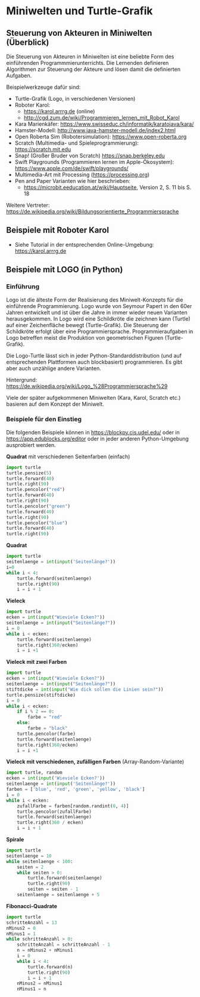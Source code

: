 # Miniwelten und Turtle-Grafik

## Steuerung von Akteuren in Miniwelten (Überblick)
Die Steuerung von Akteuren in Miniwelten ist eine beliebte Form des einführenden Programmmierunterrichts. Die Lernenden definieren Algorithmen zur Steuerung der Akteure und lösen damit die definierten Aufgaben.

Beispielwerkzeuge dafür sind:

- Turtle-Grafik (Logo, in verschiedenen Versionen)
- Roboter Karol: 
  - https://karol.arrrg.de (online)
  - http://cgd.zum.de/wiki/Programmieren_lernen_mit_Robot_Karol
- Kara Marienkäfer: https://www.swisseduc.ch/informatik/karatojava/kara/
- Hamster-Modell: http://www.java-hamster-modell.de/index2.html
- Open Roberta Sim (Robotersimulation): https://www.open-roberta.org
- Scratch (Multimedia- und Spieleprogrammierung): https://scratch.mit.edu
- Snap! (Großer Bruder von Scratch) https://snap.berkeley.edu
- Swift Playgrounds (Programmieren lernen im Apple-Ökosystem): https://www.apple.com/de/swift/playgrounds/ 
- Multimedia-Art mit Processing (https://processing.org)
- Pen and Paper Varianten wie hier beschrieben: 
  - https://microbit.eeducation.at/wiki/Hauptseite, Version 2, S. 11 bis S. 18

Weitere Vertreter: https://de.wikipedia.org/wiki/Bildungsorientierte_Programmiersprache

## Beispiele mit Roboter Karol

- Siehe Tutorial in der entsprechenden Online-Umgebung: https://karol.arrrg.de

## Beispiele mit LOGO (in Python)

### Einführung
Logo ist die älteste Form der Realisierung des Miniwelt-Konzepts für die einführende Programmierung. Logo wurde von Seymour Papert in den 60er Jahren entwickelt und ist über die Jahre in immer wieder neuen Varianten herausgekommen. In Logo wird eine Schildkröte die zeichnen kann (Turtle) auf einer Zeichenfläche bewegt (Turtle-Grafik). Die Steuerung der Schildkröte erfolgt über eine Programmiersprache. Programmieraufgaben in Logo betreffen meist die Produktion von geometrischen Figuren (Turtle-Grafik).

Die Logo-Turtle lässt sich in jeder Python-Standarddistribution (und auf entsprechenden Plattformen auch blockbasiert) programmieren. Es gibt aber auch unzählige andere Varianten. 

Hintergrund: https://de.wikipedia.org/wiki/Logo_%28Programmiersprache%29

Viele der später aufgekommenen Miniwelten (Kara, Karol, Scratch etc.) basieren auf dem Konzept der Miniwelt.

### Beispiele für den Einstieg
Die folgenden Beispiele können in https://blockpy.cis.udel.edu/ oder in https://app.edublocks.org/editor oder in jeder anderen Python-Umgebung ausprobiert werden. 

**Quadrat** mit verschiedenen Seitenfarben (einfach)

```python
import turtle
turtle.pensize(5)
turtle.forward(40)
turtle.right(90)
turtle.pencolor("red")
turtle.forward(40)
turtle.right(90)
turtle.pencolor("green")
turtle.forward(40)
turtle.right(90)
turtle.pencolor("blue")
turtle.forward(40)
turtle.right(90)
```

**Quadrat**

```python
import turtle
seitenlaenge = int(input('Seitenlänge?'))
i=0
while i < 4:
    turtle.forward(seitenlaenge)
    turtle.right(90)
    i = i + 1
```

**Vieleck**

```python
import turtle
ecken = int(input("Wieviele Ecken?"))
seitenlaenge = int(input("Seitenlänge?"))
i = 0
while i < ecken:
    turtle.forward(seitenlaenge)
    turtle.right(360/ecken)
    i = i +1
```

**Vieleck mit zwei Farben**

```python
import turtle
ecken = int(input("Wieviele Ecken?"))
seitenlaenge = int(input("Seitenlänge?"))
stiftdicke = int(input("Wie dick sollen die Linien sein?"))
turtle.pensize(stiftdicke)
i = 0
while i < ecken:
    if i % 2 == 0:
        farbe = "red"
    else:
        farbe = "black"
    turtle.pencolor(farbe)
    turtle.forward(seitenlaenge)
    turtle.right(360/ecken)
    i = i +1
```
**Vieleck mit verschiedenen, zufälligen Farben** (Array-Random-Variante)

```python
import turtle, random
ecken = int(input('Wieviele Ecken?'))
seitenlaenge = int(input('Seitenlänge?'))
farben = ['blue', 'red', 'green', 'yellow', 'black']
i = 0
while i < ecken:
    zufallFarbe = farben[random.randint(0, 4)]
    turtle.pencolor(zufallFarbe)
    turtle.forward(seitenlaenge)
    turtle.right(360 / ecken)
    i = i + 1
```
**Spirale**

```python
import turtle
seitenlaenge = 10
while seitenlaenge < 100:
    seiten = 2
    while seiten > 0:
        turtle.forward(seitenlaenge)
        turtle.right(90)
        seiten = seiten - 1
    seitenlaenge = seitenlaenge + 5
```

**Fibonacci-Quadrate**

```python
import turtle
schritteAnzahl = 13
nMinus2 = 0
nMinus1 = 1
while schritteAnzahl > 0:
    schritteAnzahl = schritteAnzahl - 1
    n = nMinus2 + nMinus1
    i = 0
    while i < 4:
        turtle.forward(n)
        turtle.right(90)
        i = i + 1
    nMinus2 = nMinus1
    nMinus1 = n
```